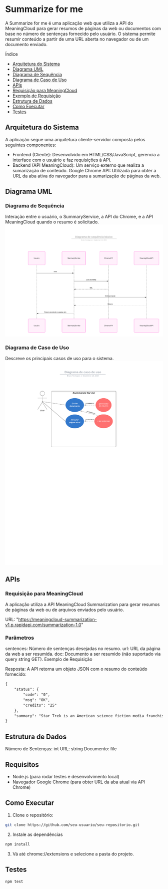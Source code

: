 # Summarize for me
A Summarize for me é uma aplicação web que utiliza a API do MeaningCloud para gerar resumos de páginas da web ou documentos com base no número de sentenças fornecido pelo usuário. O sistema permite resumir conteúdo a partir de uma URL aberta no navegador ou de um documento enviado.

Índice

- [Arquitetura do Sistema](#)
- [Diagrama UML](#)
- [Diagrama de Sequência](#)
- [Diagrama de Caso de Uso](#)
- [APIs](#)
- [Requisição para MeaningCloud](#)
- [Exemplo de Requisição](#)
- [Estrutura de Dados](#)
- [Como Executar](#)
- [Testes](#)

## Arquitetura do Sistema
A aplicação segue uma arquitetura cliente-servidor composta pelos seguintes componentes:

- Frontend (Cliente): Desenvolvido em HTML/CSS/JavaScript, gerencia a interface com o usuário e faz requisições à API.
- Backend (API MeaningCloud): Um serviço externo que realiza a sumarização de conteúdo.
Google Chrome API: Utilizada para obter a URL da aba ativa do navegador para a sumarização de páginas da web.

## Diagrama UML

### Diagrama de Sequência
Interação entre o usuário, o SummaryService, a API do Chrome, e a API MeaningCloud quando o resumo é solicitado.
<img src="src/images/Diagrama de sequência básico.png">

### Diagrama de Caso de Uso
Descreve os principais casos de uso para o sistema.
<img src="src/images/Diagrama de caso de uso.png">

## APIs
### Requisição para MeaningCloud
A aplicação utiliza a API MeaningCloud Summarization para gerar resumos de páginas da web ou de arquivos enviados pelo usuário.

URL:
"https://meaningcloud-summarization-v1.p.rapidapi.com/summarization-1.0"

### Parâmetros
sentences: Número de sentenças desejadas no resumo.
url: URL da página da web a ser resumida.
doc: Documento a ser resumido (não suportado via query string GET).
Exemplo de Requisição

Resposta: 
A API retorna um objeto JSON com o resumo do conteúdo fornecido:
```markdown
{
    "status": {
        "code": "0",
        "msg": "OK",
        "credits": "25"
    },
    "summary": "Star Trek is an American science fiction media franchise based on \n  the television series created by Gene Roddenberry. The first television series, \n  simply called, Star Trek, and now referred to as The Original Series, debuted in \n  1966 and aired for three seasons on the television network NBC. The Star Trek canon of the \n  franchise includes The Original Series, an animated series, four spin-off television series, \n  its film franchise and an upcoming television series scheduled to debut in 2017. In creating \n  Star Trek, Roddenberry was inspired by the Horatio Hornblower novels, the satirical book Gulliver's \n  Travels, and by works of western genre such as the television series Wagon Train. Four spin-off \n  television series were eventually produced: Star Trek: The Next Generation followed the crew of \n  a new starship Enterprise set a century after the original series; Star Trek: Deep Space Nine and \n  Star Trek: Voyager set contemporaneously with The Next Generation; and Star Trek: Enterprise set \n  before the original series in the early days of human interstellar travel."
}
```

## Estrutura de Dados
Número de Sentenças: int
URL: string
Documento: file

## Requisitos
- Node.js (para rodar testes e desenvolvimento local)
- Navegador Google Chrome (para obter URL da aba atual via API Chrome)

## Como Executar

1. Clone o repositório:

```bash
git clone https://github.com/seu-usuario/seu-repositorio.git
```
2. Instale as dependências

```bash
npm install
```

3. Vá até chrome://extensions e selecione a pasta do projeto.

## Testes

```bash
npm test
```